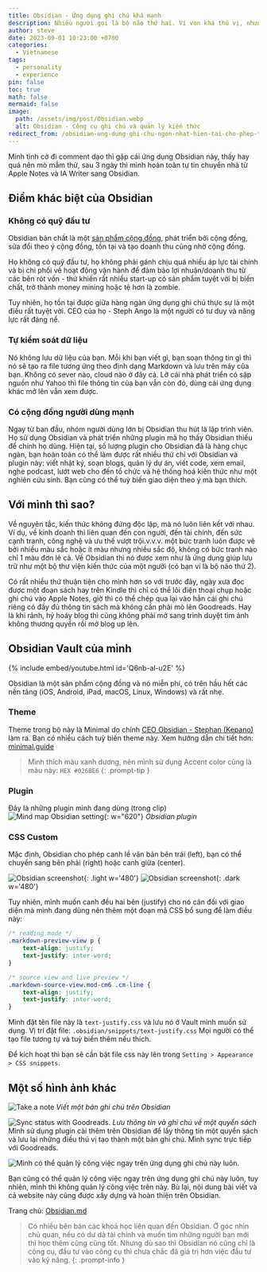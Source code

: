 ```yaml
---
title: Obsidian - Ứng dụng ghi chú khá mạnh
description: Nhiều người gọi là bộ não thứ hai. Ví von khá thú vị, nhưng đúng là một công cụ ghi chú rất mạnh.
author: steve
date: 2023-09-01 10:23:00 +0700
categories:
  - Vietnamese
tags:
  - personality
  - experience
pin: false
toc: true
math: false
mermaid: false
image:
  path: /assets/img/post/Obsidian.webp
  alt: Obsidian - Công cụ ghi chú và quản lý kiến thức
redirect_from: /obsidian-ung-dung-ghi-chu-ngon-nhat-hien-tai-cho-phep-toan-quyen-kiem-soat-du-lieu-cua-ban/
---
```


Mình tình cờ đi comment dạo thì gặp cái ứng dụng Obsidian này, thấy hay quá nên mò mẫm thử, sau 3 ngày thì mình hoàn toàn tự tin chuyển nhà từ Apple Notes và IA Writer sang Obsidian.

## Điểm khác biệt của Obsidian
### Không có quỹ đầu tư
Obsidian bản chất là một [sản phẩm cộng đồng](/san-pham-cong-dong/), phát triển bởi cộng đồng, sửa đổi theo ý cộng đồng, tồn tại và tạo doanh thu cũng nhờ cộng đồng.

Họ không có quỹ đầu tư, họ không phải gánh chịu quá nhiều áp lực tài chính và bị chi phối về hoạt động vận hành để đảm bảo lợi nhuận/doanh thu từ các bên rót vốn - thứ khiến rất nhiều start-up có sản phẩm tuyệt vời bị biến chất, trở thành money mining hoặc tệ hơn là zombie.

Tuy nhiên, họ tồn tại được giữa hàng ngàn ứng dụng ghi chú thực sự là một điều rất tuyệt vời. CEO của họ - Steph Ango là một người có tư duy và năng lực rất đáng nể.

### Tự kiểm soát dữ liệu
Nó không lưu dữ liệu của bạn. Mỗi khi bạn viết gì, bạn soạn thông tin gì thì nó sẽ tạo ra file tương ứng theo định dạng Markdown và lưu trên máy của bạn. Không có sever nào, cloud nào ở đây cả. Lỡ cái nhà phát triển có sập nguồn như Yahoo thì file thông tin của bạn vẫn còn đó, dùng cái ứng dụng khác mở lên vẫn xem được.

### Có cộng đồng người dùng mạnh
Ngay từ ban đầu, nhóm người dùng lớn bị Obsidian thu hút là lập trình viên. Họ sử dụng Obsidian và phát triển những plugin mà họ thấy Obsidian thiếu để chính họ dùng. Hiện tại, số lượng plugin cho Obsidian đã là hàng chục ngàn, bạn hoàn toàn có thể làm được rất nhiều thứ chỉ với Obsidian và plugin này:  viết nhật ký, soạn blogs, quản lý dự án, viết code, xem email, nghe podcast, lướt web cho đến tổ chức và hệ thống hoá kiến thức như một nghiên cứu sinh. Bạn cũng có thể tuỳ biến giao diện theo ý mà bạn thích.

## Với mình thì sao?
Về nguyên tắc, kiến thức không đứng độc lập, mà nó luôn liên kết với nhau. Ví dụ, về kinh doanh thì liên quan đến con người, đến tài chính, đến sức cạnh tranh, công nghệ và ưu thế vượt trội.v.v.v. một bức tranh luôn được vẽ bởi nhiều màu sắc hoặc ít màu nhưng nhiều sắc độ, không có bức tranh nào chỉ 1 màu đơn lẻ cả. Về Obsidian thì nó được xem như là ứng dụng giúp lưu trữ như một bộ thư viện kiến thức của một người (có bạn ví là bộ não thứ 2).

Có rất nhiều thứ thuận tiện cho mình hơn so với trước đây, ngày xưa đọc được một đoạn sách hay trên Kindle thì chỉ có thể lôi điện thoại chụp hoặc ghi chú vào Apple Notes, giờ thì có thể chép qua lại vào hẳn cái ghi chú riêng có đầy đủ thông tin sách mà không cần phải mò lên Goodreads. Hay là khi rảnh, hý hoáy blog thì cũng không phải mở sang trình duyệt tìm ảnh không thương quyền rồi mở blog up lên.

## Obsidian Vault của mình

{% include embed/youtube.html id='Q6nb-al-u2E' %}

Obsidian là một sản phẩm cộng đồng và nó miễn phí, có trên hầu hết các nền tảng (iOS, Android, iPad, macOS, Linux, Windows) và rất nhẹ. 

### Theme
Theme trong bộ này là Minimal do chính [CEO Obsidian - Stephan (Kepano)](https://stephango.com/) làm ra. Bạn có nhiều cách tuỳ biến theme này. Xem hướng dẫn chi tiết hơn: [minimal.guide](https://minimal.guide)

> Mình thích màu xanh dương, nên mình sử dụng Accent color cũng là màu này: `HEX #026BE6` 
{: .prompt-tip }

### Plugin
Đây là những plugin mình đang dùng (trong clip)
![Mind map Obsidian setting](/assets/img/post/Mindmapping.webp "Obsidian plugin"){: w="620"}
_Obsidian plugin_

### CSS Custom
Mặc định, Obsidian cho phép canh lề văn bản bên trái (left), bạn có thể chuyển sang bên phải (right) hoặc canh giữa (center).

![Obsidian screenshot](/assets/img/post/Obsidian-Screenshot-light.webp){: .light w='480'}
![Obsidian screenshot](/assets/img/post/Obsidian-Screenshot-dark.webp){: .dark w='480'}

Tuy nhiên, mình muốn canh đều hai bên (justify) cho nó cân đối với giao diện mà mình đang dùng nên thêm một đoạn mã CSS bổ sung để làm điều này:

```css
/* reading mode */
.markdown-preview-view p {
	text-align: justify;
	text-justify: inter-word;	
}

/* source view and live preview */
.markdown-source-view.mod-cm6 .cm-line {
	text-align: justify;
	text-justify: inter-word;	
}
```

Mình đặt tên file này là `text-justify.css` và lưu nó ở Vault mình muốn sử dụng. Vị trí đặt file: `.obsidian/snippets/text-justify.css` Mọi người có thể tạo file tương tự và tuỳ biến thêm nếu thích.

Để kích hoạt thì bạn sẽ cần bật file css này lên trong `Setting > Appearance > CSS snippets`.

## Một số hình ảnh khác

![Take a note](/assets/img/post/Take-a-note.webp "Viết một bản ghi chú trên Obsidian")
_Viết một bản ghi chú trên Obsidian_

![Sync status with Goodreads.](/assets/img/post/Sync-status-with-Goodreads.webp "Lưu thông tin và ghi chú về một quyển sách")
_Lưu thông tin và ghi chú về một quyển sách_
Mình sử dụng plugin cài thêm trên Obsidian để lấy thông tin một quyển sách và lưu lại những điều thú vị tạo thành một bản ghi chú. Mình sync trực tiếp với Goodreads.

![Mình có thể quản lý công việc ngay trên ứng dụng ghi chú này luôn.](/assets/img/post/Planning.webp "Obsidian - ứng dụng ghi chú ngon nhất hiện tại cho phép toàn quyền kiểm soát dữ liệu 4")

Bạn cũng có thể quản lý công việc ngay trên ứng dụng ghi chú này luôn, tuy nhiên, mình thì không quản lý công việc trên này. Bù lại, nội dung bài viết và cả website này cũng được xây dựng và hoàn thiện trên Obsidian.

Trang chủ: [Obsidian.md](https://obsidian.md/)

> Có nhiều bên bán các khoá học liên quan đến Obsidian. Ở góc nhìn chủ quan, nếu có dư dả tài chính và muốn tìm những người bạn mới thì học thêm cũng cũng tốt. Nhưng dù sao thì Obsidian nó cũng chỉ là công cụ, đầu tư vào công cụ thì chưa chắc đã giá trị hơn việc đầu tư vào kỹ năng.
{: .prompt-info }
